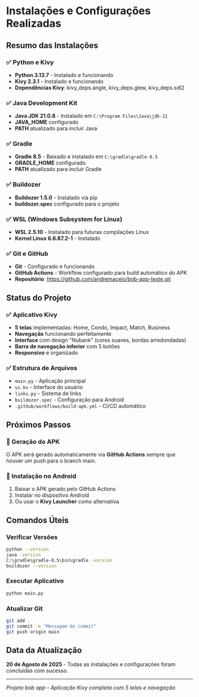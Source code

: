 # Instalações e Configurações Realizadas

## Resumo das Instalações

### ✅ Python e Kivy
- **Python 3.13.7** - Instalado e funcionando
- **Kivy 2.3.1** - Instalado e funcionando
- **Dependências Kivy**: kivy_deps.angle, kivy_deps.glew, kivy_deps.sdl2

### ✅ Java Development Kit
- **Java JDK 21.0.8** - Instalado em `C:\Program Files\Java\jdk-21`
- **JAVA_HOME** configurado
- **PATH** atualizado para incluir Java

### ✅ Gradle
- **Gradle 8.5** - Baixado e instalado em `C:\gradle\gradle-8.5`
- **GRADLE_HOME** configurado
- **PATH** atualizado para incluir Gradle

### ✅ Buildozer
- **Buildozer 1.5.0** - Instalado via pip
- **buildozer.spec** configurado para o projeto

### ✅ WSL (Windows Subsystem for Linux)
- **WSL 2.5.10** - Instalado para futuras compilações Linux
- **Kernel Linux 6.6.87.2-1** - Instalado

### ✅ Git e GitHub
- **Git** - Configurado e funcionando
- **GitHub Actions** - Workflow configurado para build automático do APK
- **Repositório**: https://github.com/andremaceio/bob-app-teste.git

## Status do Projeto

### ✅ Aplicativo Kivy
- **5 telas** implementadas: Home, Condo, Impact, Match, Business
- **Navegação** funcionando perfeitamente
- **Interface** com design "Nubank" (cores suaves, bordas arredondadas)
- **Barra de navegação inferior** com 5 botões
- **Responsivo** e organizado

### ✅ Estrutura de Arquivos
- `main.py` - Aplicação principal
- `ui.kv` - Interface do usuário
- `links.py` - Sistema de links
- `buildozer.spec` - Configuração para Android
- `.github/workflows/build-apk.yml` - CI/CD automático

## Próximos Passos

### 🚀 Geração do APK
O APK será gerado automaticamente via **GitHub Actions** sempre que houver um push para o branch main.

### 📱 Instalação no Android
1. Baixar o APK gerado pelo GitHub Actions
2. Instalar no dispositivo Android
3. Ou usar o **Kivy Launcher** como alternativa

## Comandos Úteis

### Verificar Versões
```bash
python --version
java -version
C:\gradle\gradle-8.5\bin\gradle -version
buildozer --version
```

### Executar Aplicativo
```bash
python main.py
```

### Atualizar Git
```bash
git add .
git commit -m "Mensagem do commit"
git push origin main
```

## Data da Atualização
**20 de Agosto de 2025** - Todas as instalações e configurações foram concluídas com sucesso.

---
*Projeto bob app - Aplicação Kivy completa com 5 telas e navegação*

